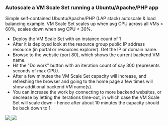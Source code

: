 ### Autoscale a VM Scale Set running a Ubuntu/Apache/PHP app ###

Simple self-contained Ubuntu/Apache/PHP (LAP stack) autoscale & load balancing example. VM Scale Set scales up when avg CPU across all VMs > 60%, scales down when avg CPU < 30%.

- Deploy the VM Scale Set with an instance count of 1 
- After it is deployed look at the resource group public IP address resource (in portal or resources explorer). Get the IP or domain name.
- Browse to the website (port 80), which shows the current backend VM name.
- Hit the "Do work" button with an iteration count of say 300 (represents seconds of max CPU).
- After a few minutes the VM Scale Set capacity will increase, and refreshing the browser and going to the home page a few times will show additional backend VM name(s).
- You can increase the work by connecting to more backend websites, or decrease by letting the iterations time-out, in which case the VM Scale Set will scale down - hence after about 10 minutes the capacity should be back down to 1.


<a href="https://portal.azure.com/#create/Microsoft.Template/uri/https%3A%2F%2Fraw.githubusercontent.com%2Fcaseywatson%2Fazure-quickstart-templates%2Fmaster%2F201-vmss-lapstack-autoscale%2Fazuredeploy.json" target="_blank">
    <img src="http://azuredeploy.net/deploybutton.png"/>
</a>
<a href="http://armviz.io/#/?load=https%3A%2F%2Fraw.githubusercontent.com%2Fcaseywatson%2Fazure-quickstart-templates%2Fmaster%2F201-vmss-lapstack-autoscale%2Fazuredeploy.json" target="_blank">
    <img src="http://armviz.io/visualizebutton.png"/>
</a>
